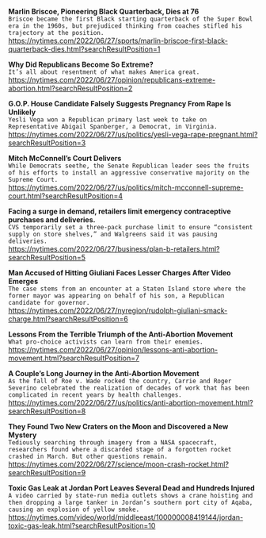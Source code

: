 **Marlin Briscoe, Pioneering Black Quarterback, Dies at 76**\
`Briscoe became the first Black starting quarterback of the Super Bowl era in the 1960s, but prejudiced thinking from coaches stifled his trajectory at the position.`\
https://nytimes.com/2022/06/27/sports/marlin-briscoe-first-black-quarterback-dies.html?searchResultPosition=1

**Why Did Republicans Become So Extreme?**\
`It’s all about resentment of what makes America great.`\
https://nytimes.com/2022/06/27/opinion/republicans-extreme-abortion.html?searchResultPosition=2

**G.O.P. House Candidate Falsely Suggests Pregnancy From Rape Is Unlikely**\
`Yesli Vega won a Republican primary last week to take on Representative Abigail Spanberger, a Democrat, in Virginia.`\
https://nytimes.com/2022/06/27/us/politics/yesli-vega-rape-pregnant.html?searchResultPosition=3

**Mitch McConnell’s Court Delivers**\
`While Democrats seethe, the Senate Republican leader sees the fruits of his efforts to install an aggressive conservative majority on the Supreme Court.`\
https://nytimes.com/2022/06/27/us/politics/mitch-mcconnell-supreme-court.html?searchResultPosition=4

**Facing a surge in demand, retailers limit emergency contraceptive purchases and deliveries.**\
`CVS temporarily set a three-pack purchase limit to ensure “consistent supply on store shelves,” and Walgreens said it was pausing deliveries.`\
https://nytimes.com/2022/06/27/business/plan-b-retailers.html?searchResultPosition=5

**Man Accused of Hitting Giuliani Faces Lesser Charges After Video Emerges**\
`The case stems from an encounter at a Staten Island store where the former mayor was appearing on behalf of his son, a Republican candidate for governor.`\
https://nytimes.com/2022/06/27/nyregion/rudolph-giuliani-smack-charge.html?searchResultPosition=6

**Lessons From the Terrible Triumph of the Anti-Abortion Movement**\
`What pro-choice activists can learn from their enemies. `\
https://nytimes.com/2022/06/27/opinion/lessons-anti-abortion-movement.html?searchResultPosition=7

**A Couple’s Long Journey in the Anti-Abortion Movement**\
`As the fall of Roe v. Wade rocked the country, Carrie and Roger Severino celebrated the realization of decades of work that has been complicated in recent years by health challenges.`\
https://nytimes.com/2022/06/27/us/politics/anti-abortion-movement.html?searchResultPosition=8

**They Found Two New Craters on the Moon and Discovered a New Mystery**\
`Tediously searching through imagery from a NASA spacecraft, researchers found where a discarded stage of a forgotten rocket crashed in March. But other questions remain.`\
https://nytimes.com/2022/06/27/science/moon-crash-rocket.html?searchResultPosition=9

**Toxic Gas Leak at Jordan Port Leaves Several Dead and Hundreds Injured**\
`A video carried by state-run media outlets shows a crane hoisting and then dropping a large tanker in Jordan’s southern port city of Aqaba, causing an explosion of yellow smoke.`\
https://nytimes.com/video/world/middleeast/100000008419144/jordan-toxic-gas-leak.html?searchResultPosition=10


